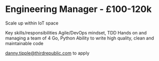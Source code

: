 # Engineering Manager - £100-120k
Scale up within IoT space

Key skills/responsibilities
Agile/DevOps mindset, TDD
Hands on and managing a team of 4
Go, Python
Ability to write high quality, clean and maintainable code

danny.tipple@thirdrepublic.com to apply 
